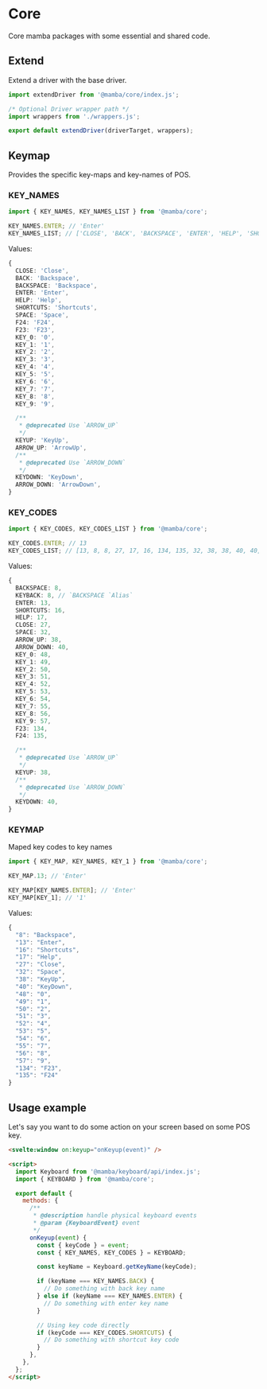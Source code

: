 # Core

Core mamba packages with some essential and shared code.

## Extend

Extend a driver with the base driver.

```js
import extendDriver from '@mamba/core/index.js';

/* Optional Driver wrapper path */
import wrappers from './wrappers.js';

export default extendDriver(driverTarget, wrappers);
```

## Keymap

Provides the specific key-maps and key-names of POS.

### KEY_NAMES

```js
import { KEY_NAMES, KEY_NAMES_LIST } from '@mamba/core';

KEY_NAMES.ENTER; // 'Enter'
KEY_NAMES_LIST; // ['CLOSE', 'BACK', 'BACKSPACE', 'ENTER', 'HELP', 'SHORTCUTS', 'SPACE', 'KEYUP', 'ARROW_UP', 'KEYDOWN', 'ARROW_DOWN', 'F24', 'F23', 'KEY_0', 'KEY_1', 'KEY_2', 'KEY_3', 'KEY_4', 'KEY_5', 'KEY_6', 'KEY_7', 'KEY_8', 'KEY_9']
```

Values:

```ts
{
  CLOSE: 'Close',
  BACK: 'Backspace',
  BACKSPACE: 'Backspace',
  ENTER: 'Enter',
  HELP: 'Help',
  SHORTCUTS: 'Shortcuts',
  SPACE: 'Space',
  F24: 'F24',
  F23: 'F23',
  KEY_0: '0',
  KEY_1: '1',
  KEY_2: '2',
  KEY_3: '3',
  KEY_4: '4',
  KEY_5: '5',
  KEY_6: '6',
  KEY_7: '7',
  KEY_8: '8',
  KEY_9: '9',

  /**
   * @deprecated Use `ARROW_UP`
   */
  KEYUP: 'KeyUp',
  ARROW_UP: 'ArrowUp',
  /**
   * @deprecated Use `ARROW_DOWN`
   */
  KEYDOWN: 'KeyDown',
  ARROW_DOWN: 'ArrowDown',
}
```

### KEY_CODES

```js
import { KEY_CODES, KEY_CODES_LIST } from '@mamba/core';

KEY_CODES.ENTER; // 13
KEY_CODES_LIST; // [13, 8, 8, 27, 17, 16, 134, 135, 32, 38, 38, 40, 40, 48, 49, 50, 51, 52, 53, 54, 55, 56, 57]
```

Values:

```ts
{
  BACKSPACE: 8,
  KEYBACK: 8, // `BACKSPACE `Alias`
  ENTER: 13,
  SHORTCUTS: 16,
  HELP: 17,
  CLOSE: 27,
  SPACE: 32,
  ARROW_UP: 38,
  ARROW_DOWN: 40,
  KEY_0: 48,
  KEY_1: 49,
  KEY_2: 50,
  KEY_3: 51,
  KEY_4: 52,
  KEY_5: 53,
  KEY_6: 54,
  KEY_7: 55,
  KEY_8: 56,
  KEY_9: 57,
  F23: 134,
  F24: 135,

  /**
   * @deprecated Use `ARROW_UP`
   */
  KEYUP: 38,
  /**
   * @deprecated Use `ARROW_DOWN`
   */
  KEYDOWN: 40,
}
```

### KEYMAP

Maped key codes to key names

[keyboard.getkeyname(keycode)]: #getkeynamekeycode

```js
import { KEY_MAP, KEY_NAMES, KEY_1 } from '@mamba/core';

KEY_MAP.13; // 'Enter'

KEY_MAP[KEY_NAMES.ENTER]; // 'Enter'
KEY_MAP[KEY_1]; // '1'
```

Values:

```ts
{
  "8": "Backspace",
  "13": "Enter",
  "16": "Shortcuts",
  "17": "Help",
  "27": "Close",
  "32": "Space",
  "38": "KeyUp",
  "40": "KeyDown",
  "48": "0",
  "49": "1",
  "50": "2",
  "51": "3",
  "52": "4",
  "53": "5",
  "54": "6",
  "55": "7",
  "56": "8",
  "57": "9",
  "134": "F23",
  "135": "F24"
}
```

## Usage example

Let's say you want to do some action on your screen based on some POS key.

```html
<svelte:window on:keyup="onKeyup(event)" />

<script>
  import Keyboard from '@mamba/keyboard/api/index.js';
  import { KEYBOARD } from '@mamba/core';

  export default {
    methods: {
      /**
       * @description handle physical keyboard events
       * @param {KeyboardEvent} event
       */
      onKeyup(event) {
        const { keyCode } = event;
        const { KEY_NAMES, KEY_CODES } = KEYBOARD;

        const keyName = Keyboard.getKeyName(keyCode);

        if (keyName === KEY_NAMES.BACK) {
          // Do something with back key name
        } else if (keyName === KEY_NAMES.ENTER) {
          // Do something with enter key name
        }

        // Using key code directly
        if (keyCode === KEY_CODES.SHORTCUTS) {
          // Do something with shortcut key code
        }
      },
    },
  };
</script>
```
